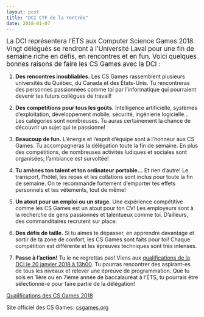 ```yaml
---
layout: post
title: "DCI CTF de la rentrée"
date: 2018-01-07
---
```


<big>La DCI représentera l’ÉTS aux Computer Science Games 2018. Vingt délégués se rendront à l’Université Laval pour une fin de semaine riche en défis, en rencontres et en fun. Voici quelques bonnes raisons de faire les CS Games avec la DCI :</big>

1. **Des rencontres inoubliables.**
Les CS Games rassemblent plusieurs universités du Québec, du Canada et des États-Unis. Tu rencontreras des personnes passionnées comme toi par l’informatique qui pourraient devenir tes futurs collègues de travail!
 
2. **Des compétitions pour tous les goûts.** Intelligence artificielle, systèmes d’exploitation, développement mobile, sécurité, ingénierie logicielle… Les catégories sont nombreuses. Tu auras certainement la chance de découvrir un sujet qui te passionne! 

3. **Beaucoup de fun.** L’énergie et l’esprit d’équipe sont à l’honneur aux CS Games. Tu accompagneras la délégation toute la fin de semaine. En plus des compétitions, de nombreuses activités ludiques et sociales sont organisées; l’ambiance est survoltée!

4. **Tu amènes ton talent et ton ordinateur portable…** Et rien d’autre! Le transport, l’hôtel, les repas et les collations sont inclus pour toute la fin de semaine. On te recommande fortement d’emporter tes effets personnels et tes vêtements, tout de même! 

5. **Un atout pour un emploi ou un stage.**
Une expérience compétitive comme les CS Games est un atout pour ton CV! Les employeurs sont à la recherche de gens passionnés et talentueux comme toi. D’ailleurs, des commanditaires recrutent sur place.

6.	**Des défis de taille.**
Si tu aimes te dépasser, en apprendre davantage et sortir de ta zone de confort, les CS Games sont faits pour toi! Chaque compétition est différente et les épreuves techniques sont très intenses. 

7.	**Passe à l’action!**
Tu le ne regrettas pas! Viens aux [qualifications de la DCI le 20 janvier 2018 à 13h00](https://www.facebook.com/events/2030315243872230/). Tu pourras rencontrer des aspirant-es de tous les niveaux et relever une épreuve de programmation. Que tu sois en 1ière ou en 7ième année de baccalauréat à l’ÉTS, tu pourrais être sélectionné-e pour faire partie de la délégation! 

<a class="btn btn-primary btn-lg btn-block" href="https://www.facebook.com/events/2030315243872230/">Qualifications des CS Games 2018</a>

<div class="text-center">Site officiel des CS Games: <a href="http://csgames.org">csgames.org</a> </div>


 